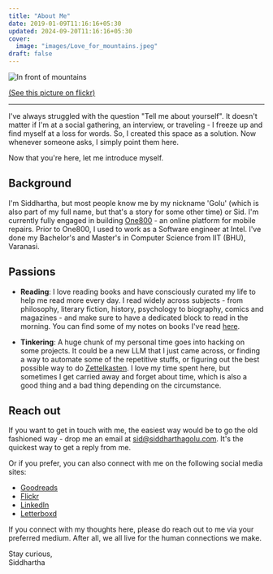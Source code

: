 ```yaml
---
title: "About Me"
date: 2019-01-09T11:16:16+05:30
updated: 2024-09-20T11:16:16+05:30
cover:
  image: "images/Love_for_mountains.jpeg"
draft: false
---
```


![In front of mountains](/images/Love_for_mountains.jpeg#center "In front of Mountains")

[(See this picture on flickr)]

----------------------------------------------

[(See this picture on flickr)]: https://www.flickr.com/photos/160696242@N07/48775361931/

I've always struggled with the question "Tell me about yourself". It doesn't matter if I'm at a social gathering, an interview, or traveling - I freeze up and find myself at a loss for words. So, I created this space as a solution. Now whenever someone asks, I simply point them here.

Now that you're here, let me introduce myself.

## Background
I'm Siddhartha, but most people know me by my nickname 'Golu' (which is also part of my full name, but that's a story for some other time) or Sid. I'm currently fully engaged in building [One800](https://www.one800.help/) - an online platform for mobile repairs. Prior to One800, I used to work as a Software engineer at Intel. I've done my Bachelor's and Master's in Computer Science from IIT (BHU), Varanasi.

## Passions

* **Reading**: I love reading books and have consciously curated my life to help me read more every day. I read widely across subjects - from philosophy, literary fiction, history, psychology to biography, comics and magazines - and make sure to have a dedicated block to read in the morning. You can find some of my notes on books I've read [here](/categories/book-notes/).

* **Tinkering**: A huge chunk of my personal time goes into hacking on some projects. It could be a new LLM that I just came across, or finding a way to automate some of the repetitive stuffs, or figuring out the best possible way to do [Zettelkasten](https://en.wikipedia.org/wiki/Zettelkasten). I love my time spent here, but sometimes I get carried away and forget about time, which is also a good thing and a bad thing depending on the circumstance.

## Reach out

If you want to get in touch with me, the easiest way would be to go the old fashioned way - drop me an email at [sid@siddharthagolu.com](mailto:sid@siddharthagolu.com). It's the quickest way to get a reply from me.

Or if you prefer, you can also connect with me on the following social media sites:

* [Goodreads](https://www.goodreads.com/siddharthagolu/ "Books") 
* [Flickr](https://flickr.com/photos/thelazyoxymoron/ "Photos")
* [LinkedIn](https://www.linkedin.com/in/siddharthagolu/ "Work")
* [Letterboxd](https://letterboxd.com/Carte_Blanche/ "Cinema")

If you connect with my thoughts here, please do reach out to me via your preferred medium. After all, we all live for the human connections we make.

Stay curious,  
Siddhartha

